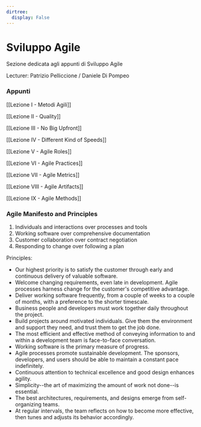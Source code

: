 ```yaml
---
dirtree:
  display: False
---
```


# Sviluppo Agile

Sezione dedicata agli appunti di Sviluppo Agile

Lecturer: Patrizio Pelliccione / Daniele Di Pompeo

### Appunti

[[Lezione I - Metodi Agili]]

[[Lezione II - Quality]]

[[Lezione III - No Big Upfront]]

[[Lezione IV - Different Kind of Speeds]]

[[Lezione V - Agile Roles]]

[[Lezione VI - Agile Practices]]

[[Lezione VII - Agile Metrics]]

[[Lezione VIII - Agile Artifacts]]

[[Lezione IX - Agile Methods]]

### Agile Manifesto and Principles

1. Individuals and interactions over processes and tools
2. Working software over comprehensive documentation
3. Customer collaboration over contract negotiation
4. Responding to change over following a plan

Principles:
- Our highest priority is to satisfy the customer through early and continuous delivery of valuable software.
- Welcome changing requirements, even late in development. Agile processes harness change for the customer's competitive advantage.
- Deliver working software frequently, from a couple of weeks to a couple of months, with a preference to the shorter timescale.
- Business people and developers must work together daily throughout the project.
- Build projects around motivated individuals. Give them the environment and support they need, and trust them to get the job done.
- The most efficient and effective method of conveying information to and within a development team is face-to-face conversation.
- Working software is the primary measure of progress.
- Agile processes promote sustainable development. The sponsors, developers, and users should be able to maintain a constant pace indefinitely.
- Continuous attention to technical excellence and good design enhances agility.
- Simplicity--the art of maximizing the amount of work not done--is essential.
- The best architectures, requirements, and designs emerge from self-organizing teams.
- At regular intervals, the team reflects on how to become more effective, then tunes and adjusts its behavior accordingly. 